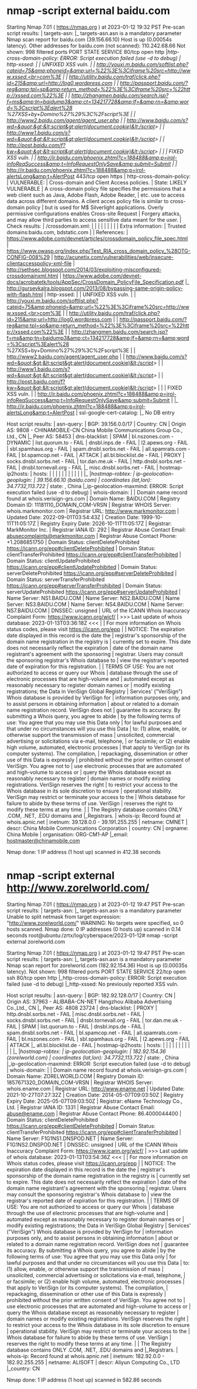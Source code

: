 #  nmap -script external baidu.com

Starting Nmap 7.01 ( https://nmap.org ) at 2023-01-12 19:32 PST
Pre-scan script results:
| targets-asn:
|_  targets-asn.asn is a mandatory parameter
Nmap scan report for baidu.com (39.156.66.10)
Host is up (0.00054s latency).
Other addresses for baidu.com (not scanned): 110.242.68.66
Not shown: 998 filtered ports
PORT    STATE SERVICE
80/tcp  open  http
|_http-cross-domain-policy: ERROR: Script execution failed (use -d to debug)
| http-xssed:
|
|     UNFIXED XSS vuln.
|
|     	http://youxi.m.baidu.com/softlist.php?cateid=75&amp;phoneid=&amp;url=%22%3E%3Ciframe%20src=http://www.xssed.<br>com%3E
|
|     	http://utility.baidu.com/traf/click.php?id=215&amp;url=http://log0.wordpress.com
|
|     	http://passport.baidu.com/?reg&amp;tpl=sp&amp;return_method=%22%3E%3Ciframe%20src=%22http://xssed.com%22%3E
|
|     	http://zhangmen.baidu.com/search.jsp?f=ms&amp;tn=baidump3&amp;ct=134217728&amp;lf=&amp;rn=&amp;word=%3Cscript%3Ealert%28<br>%27XSS+by+Domino%27%29%3C%2Fscript%3E
|
|     	http://www2.baidu.com/agent/agent_user.php
|
|     	http://www.baidu.com/s?wd=&quot;&gt;&lt;script&gt;alert(document.cookie)&lt;/script&gt;
|
|     	http://www1.baidu.com/s?wd=&quot;&gt;&lt;script&gt;alert(document.cookie)&lt;/script&gt;
|
|     	http://post.baidu.com/f?kw=&quot;&gt;&lt;script&gt;alert(document.cookie)&lt;/script&gt;
|
|
|     FIXED XSS vuln.
|
|     	http://ir.baidu.com/phoenix.zhtml?c=188488&amp;p=irol-infoReqSuccess&amp;t=InfoRequestOnlySave&amp;submit=Submit
|
|_    	http://ir.baidu.com/phoenix.zhtml?c=188488&amp;p=irol-alertsLong&amp;t=AlertPost
443/tcp open  https
| http-cross-domain-policy:
|   VULNERABLE:
|   Cross-domain and Client Access policies.
|     State: LIKELY VULNERABLE
|       A cross-domain policy file specifies the permissions that a web client such as Java, Adobe Flash, Adobe Reader,
|       etc. use to access data across different domains. A client acces policy file is similar to cross-domain policy
|       but is used for M$ Silverlight applications. Overly permissive configurations enables Cross-site Request
|       Forgery attacks, and may allow third parties to access sensitive data meant for the user.
|     Check results:
|       /crossdomain.xml:
|         <?xml version="1.0"?>
|         <cross-domain-policy>
|         	<allow-access-from domain="*.baidu.com" />
|             <allow-access-from domain="*.bdstatic.com" />
|         	<allow-http-request-headers-from domain="*.baidu.com" headers="*"/>
|             <allow-http-request-headers-from domain="*.bdstatic.com" headers="*"/>
|         </cross-domain-policy>
|
|     Extra information:
|       Trusted domains:baidu.com, bdstatic.com
|
|     References:
|       https://www.adobe.com/devnet/articles/crossdomain_policy_file_spec.html
|       https://www.owasp.org/index.php/Test_RIA_cross_domain_policy_%28OTG-CONFIG-008%29
|       http://acunetix.com/vulnerabilities/web/insecure-clientaccesspolicy-xml-file
|       http://sethsec.blogspot.com/2014/03/exploiting-misconfigured-crossdomainxml.html
|       https://www.adobe.com/devnet-docs/acrobatetk/tools/AppSec/CrossDomain_PolicyFile_Specification.pdf
|_      http://gursevkalra.blogspot.com/2013/08/bypassing-same-origin-policy-with-flash.html
| http-xssed:
|
|     UNFIXED XSS vuln.
|
|     	http://youxi.m.baidu.com/softlist.php?cateid=75&amp;phoneid=&amp;url=%22%3E%3Ciframe%20src=http://www.xssed.<br>com%3E
|
|     	http://utility.baidu.com/traf/click.php?id=215&amp;url=http://log0.wordpress.com
|
|     	http://passport.baidu.com/?reg&amp;tpl=sp&amp;return_method=%22%3E%3Ciframe%20src=%22http://xssed.com%22%3E
|
|     	http://zhangmen.baidu.com/search.jsp?f=ms&amp;tn=baidump3&amp;ct=134217728&amp;lf=&amp;rn=&amp;word=%3Cscript%3Ealert%28<br>%27XSS+by+Domino%27%29%3C%2Fscript%3E
|
|     	http://www2.baidu.com/agent/agent_user.php
|
|     	http://www.baidu.com/s?wd=&quot;&gt;&lt;script&gt;alert(document.cookie)&lt;/script&gt;
|
|     	http://www1.baidu.com/s?wd=&quot;&gt;&lt;script&gt;alert(document.cookie)&lt;/script&gt;
|
|     	http://post.baidu.com/f?kw=&quot;&gt;&lt;script&gt;alert(document.cookie)&lt;/script&gt;
|
|
|     FIXED XSS vuln.
|
|     	http://ir.baidu.com/phoenix.zhtml?c=188488&amp;p=irol-infoReqSuccess&amp;t=InfoRequestOnlySave&amp;submit=Submit
|
|_    	http://ir.baidu.com/phoenix.zhtml?c=188488&amp;p=irol-alertsLong&amp;t=AlertPost
| ssl-google-cert-catalog:
|_  No DB entry

Host script results:
| asn-query:
| BGP: 39.156.0.0/17 | Country: CN
|   Origin AS: 9808 - CHINAMOBILE-CN China Mobile Communications Group Co., Ltd., CN
|_    Peer AS: 58453
| dns-blacklist:
|   SPAM
|     bl.nszones.com - DYNAMIC
|     list.quorum.to - FAIL
|     dnsbl.inps.de - FAIL
|     l2.apews.org - FAIL
|     sbl.spamhaus.org - FAIL
|     spam.dnsbl.sorbs.net - FAIL
|     all.spamrats.com - FAIL
|     bl.spamcop.net - FAIL
|   ATTACK
|     all.bl.blocklist.de - FAIL
|   PROXY
|     socks.dnsbl.sorbs.net - FAIL
|     tor.dan.me.uk - FAIL
|     http.dnsbl.sorbs.net - FAIL
|     dnsbl.tornevall.org - FAIL
|_    misc.dnsbl.sorbs.net - FAIL
| hostmap-ip2hosts:
|   hosts:
|     <html xmlns="www.w3.org/1999/xhtml">
| <head>
| <script>document.title='\xBE\xA3\xC3\xC5\xC0\xB7\xB6\xBA\xCA\xB3\xC6\xB7\xD3\xD0\xCF\xDE\xB9\xAB\xCB\xBE';</script>
| <title>&#20122;&#27954;&#22823;&#23610;&#24230;&#97;&#118;&#26080;&#30721;&#19987;&#21306;&#44;&#20122;&#27954;&#20154;&#25104;&#20154;&#55;&#55;&#55;&#55;&#55;&#32593;&#31449;&#44;&#31179;&#38686;&#22312;&#32447;&#35266;&#30475;&#29255;&#26080;&#30721;&#20813;&#36153;&#29233;&#29255;&#44;&#26085;&#26085;&#25720;&#22812;&#22812;&#28155;&#22812;&#22812;&#28155;&#22269;&#20135;&#50;&#48;&#50;&#49;</title>
| <meta name="keywords" content="&#20122;&#27954;&#22823;&#23610;&#24230;&#97;&#118;&#26080;&#30721;&#19987;&#21306;&#44;&#20122;&#27954;&#20154;&#25104;&#20154;&#55;&#55;&#55;&#55;&#55;&#32593;&#31449;&#44;&#31179;&#38686;&#22312;&#32447;&#35266;&#30475;&#29255;&#26080;&#30721;&#20813;&#36153;&#29233;&#29255;&#44;&#26085;&#26085;&#25720;&#22812;&#22812;&#28155;&#22812;&#22812;&#28155;&#22269;&#20135;&#50;&#48;&#50;&#49;" />
| <meta name="description" content="&#22312;&#32447;&#35266;&#30475;&#257;&#29255;&#20813;&#36153;&#20813;&#25773;&#25918;&#22120;
|     &#27431;&#32654;&#29087;&#22919;&#20081;&#23376;&#20262;&#120;&#120;&#35270;&#39057;
|     &#22269;&#20135;&#20122;&#27954;&#39321;&#34121;&#32447;&#25773;&#25918;&#945;&#118;&#51;&#56;
|     &#20122;&#27954;&#25104;&#65;&#86;&#20154;&#19981;&#21345;&#26080;&#30721;&#24433;&#29255;
|     &#27431;&#32654;&#29298;&#20132;&#65;&#27431;&#32654;&#29298;&#20132;&#65;&#8548;&#21478;&#31867;
|     &#65;&#86;&#21943;&#27700;&#39640;&#28526;&#21943;&#27700;&#22312;&#32447;&#35266;&#30475;&#67;&#79;&#77;
|     &#26085;&#26412;&#29305;&#40644;&#29305;&#33394;&#65;&#65;&#65;&#22823;&#29255;&#20813;&#36153;
|     &#104;&#32905;&#26080;&#20462;&#21160;&#28459;&#22312;&#32447;&#35266;&#30475;&#24212;&#29992;" />
| <meta http-equiv="Content-Type" content="text/html; charset=gb2312" />
| </head>
| <script language="javascript" type="text/javascript" src="/common.js"></script>
| <script language="javascript" type="text/javascript" src="/tj.js"></script>
| </body>
|_</html>
|_hostmap-robtex:
| ip-geolocation-geoplugin:
| 39.156.66.10 (baidu.com)
|   coordinates (lat,lon): 34.7732,113.722
|_  state: , China
|_ip-geolocation-maxmind: ERROR: Script execution failed (use -d to debug)
| whois-domain:
|
| Domain name record found at whois.verisign-grs.com
|    Domain Name: BAIDU.COM
|    Registry Domain ID: 11181110_DOMAIN_COM-VRSN
|    Registrar WHOIS Server: whois.markmonitor.com
|    Registrar URL: http://www.markmonitor.com
|    Updated Date: 2022-09-01T03:54:43Z
|    Creation Date: 1999-10-11T11:05:17Z
|    Registry Expiry Date: 2026-10-11T11:05:17Z
|    Registrar: MarkMonitor Inc.
|    Registrar IANA ID: 292
|    Registrar Abuse Contact Email: abusecomplaints@markmonitor.com
|    Registrar Abuse Contact Phone: +1.2086851750
|    Domain Status: clientDeleteProhibited https://icann.org/epp#clientDeleteProhibited
|    Domain Status: clientTransferProhibited https://icann.org/epp#clientTransferProhibited
|    Domain Status: clientUpdateProhibited https://icann.org/epp#clientUpdateProhibited
|    Domain Status: serverDeleteProhibited https://icann.org/epp#serverDeleteProhibited
|    Domain Status: serverTransferProhibited https://icann.org/epp#serverTransferProhibited
|    Domain Status: serverUpdateProhibited https://icann.org/epp#serverUpdateProhibited
|    Name Server: NS1.BAIDU.COM
|    Name Server: NS2.BAIDU.COM
|    Name Server: NS3.BAIDU.COM
|    Name Server: NS4.BAIDU.COM
|    Name Server: NS7.BAIDU.COM
|    DNSSEC: unsigned
|    URL of the ICANN Whois Inaccuracy Complaint Form: https://www.icann.org/wicf/
| >>> Last update of whois database: 2023-01-13T03:36:18Z <<<
|
| For more information on Whois status codes, please visit https://icann.org/epp
|
| NOTICE: The expiration date displayed in this record is the date the
| registrar's sponsorship of the domain name registration in the registry is
| currently set to expire. This date does not necessarily reflect the expiration
| date of the domain name registrant's agreement with the sponsoring
| registrar.  Users may consult the sponsoring registrar's Whois database to
| view the registrar's reported date of expiration for this registration.
|
| TERMS OF USE: You are not authorized to access or query our Whois
| database through the use of electronic processes that are high-volume and
| automated except as reasonably necessary to register domain names or
| modify existing registrations; the Data in VeriSign Global Registry
| Services' ("VeriSign") Whois database is provided by VeriSign for
| information purposes only, and to assist persons in obtaining information
| about or related to a domain name registration record. VeriSign does not
| guarantee its accuracy. By submitting a Whois query, you agree to abide
| by the following terms of use: You agree that you may use this Data only
| for lawful purposes and that under no circumstances will you use this Data
| to: (1) allow, enable, or otherwise support the transmission of mass
| unsolicited, commercial advertising or solicitations via e-mail, telephone,
| or facsimile; or (2) enable high volume, automated, electronic processes
| that apply to VeriSign (or its computer systems). The compilation,
| repackaging, dissemination or other use of this Data is expressly
| prohibited without the prior written consent of VeriSign. You agree not to
| use electronic processes that are automated and high-volume to access or
| query the Whois database except as reasonably necessary to register
| domain names or modify existing registrations. VeriSign reserves the right
| to restrict your access to the Whois database in its sole discretion to ensure
| operational stability.  VeriSign may restrict or terminate your access to the
| Whois database for failure to abide by these terms of use. VeriSign
| reserves the right to modify these terms at any time.
|
| The Registry database contains ONLY .COM, .NET, .EDU domains and
|_Registrars.
| whois-ip: Record found at whois.apnic.net
| inetnum: 39.128.0.0 - 39.191.255.255
| netname: CMNET
| descr: China Mobile Communications Corporation
| country: CN
| orgname: China Mobile
| organisation: ORG-CM1-AP
|_email: hostmaster@chinamobile.com

Nmap done: 1 IP address (1 host up) scanned in 412.38 seconds



# nmap -script external http://www.zorelworld.com/

Starting Nmap 7.01 ( https://nmap.org ) at 2023-01-12 19:47 PST
Pre-scan script results:
| targets-asn:
|_  targets-asn.asn is a mandatory parameter
Unable to split netmask from target expression: "http://www.zorelworld.com/"
WARNING: No targets were specified, so 0 hosts scanned.
Nmap done: 0 IP addresses (0 hosts up) scanned in 0.14 seconds
root@ubuntu:/zrtx/log/cyberspace/2023-01-12# nmap -script external zorelworld.com

Starting Nmap 7.01 ( https://nmap.org ) at 2023-01-12 19:47 PST
Pre-scan script results:
| targets-asn:
|_  targets-asn.asn is a mandatory parameter
Nmap scan report for zorelworld.com (182.92.154.36)
Host is up (0.00035s latency).
Not shown: 998 filtered ports
PORT   STATE SERVICE
22/tcp open  ssh
80/tcp open  http
|_http-cross-domain-policy: ERROR: Script execution failed (use -d to debug)
|_http-xssed: No previously reported XSS vuln.

Host script results:
| asn-query:
| BGP: 182.92.128.0/17 | Country: CN
|   Origin AS: 37963 - ALIBABA-CN-NET Hangzhou Alibaba Advertising Co.,Ltd., CN
|_    Peer AS: 4808 23724
| dns-blacklist:
|   PROXY
|     http.dnsbl.sorbs.net - FAIL
|     misc.dnsbl.sorbs.net - FAIL
|     socks.dnsbl.sorbs.net - FAIL
|     dnsbl.tornevall.org - FAIL
|     tor.dan.me.uk - FAIL
|   SPAM
|     list.quorum.to - FAIL
|     dnsbl.inps.de - FAIL
|     spam.dnsbl.sorbs.net - FAIL
|     bl.spamcop.net - FAIL
|     all.spamrats.com - FAIL
|     bl.nszones.com - FAIL
|     sbl.spamhaus.org - FAIL
|     l2.apews.org - FAIL
|   ATTACK
|_    all.bl.blocklist.de - FAIL
| hostmap-ip2hosts:
|   hosts:
|     <html xmlns="www.w3.org/1999/xhtml">
| <head>
| <script>document.title='\xBE\xA3\xC3\xC5\xC0\xB7\xB6\xBA\xCA\xB3\xC6\xB7\xD3\xD0\xCF\xDE\xB9\xAB\xCB\xBE';</script>
| <title>&#20122;&#27954;&#22823;&#23610;&#24230;&#97;&#118;&#26080;&#30721;&#19987;&#21306;&#44;&#20122;&#27954;&#20154;&#25104;&#20154;&#55;&#55;&#55;&#55;&#55;&#32593;&#31449;&#44;&#31179;&#38686;&#22312;&#32447;&#35266;&#30475;&#29255;&#26080;&#30721;&#20813;&#36153;&#29233;&#29255;&#44;&#26085;&#26085;&#25720;&#22812;&#22812;&#28155;&#22812;&#22812;&#28155;&#22269;&#20135;&#50;&#48;&#50;&#49;</title>
| <meta name="keywords" content="&#20122;&#27954;&#22823;&#23610;&#24230;&#97;&#118;&#26080;&#30721;&#19987;&#21306;&#44;&#20122;&#27954;&#20154;&#25104;&#20154;&#55;&#55;&#55;&#55;&#55;&#32593;&#31449;&#44;&#31179;&#38686;&#22312;&#32447;&#35266;&#30475;&#29255;&#26080;&#30721;&#20813;&#36153;&#29233;&#29255;&#44;&#26085;&#26085;&#25720;&#22812;&#22812;&#28155;&#22812;&#22812;&#28155;&#22269;&#20135;&#50;&#48;&#50;&#49;" />
| <meta name="description" content="&#22312;&#32447;&#35266;&#30475;&#257;&#29255;&#20813;&#36153;&#20813;&#25773;&#25918;&#22120;
|     &#27431;&#32654;&#29087;&#22919;&#20081;&#23376;&#20262;&#120;&#120;&#35270;&#39057;
|     &#22269;&#20135;&#20122;&#27954;&#39321;&#34121;&#32447;&#25773;&#25918;&#945;&#118;&#51;&#56;
|     &#20122;&#27954;&#25104;&#65;&#86;&#20154;&#19981;&#21345;&#26080;&#30721;&#24433;&#29255;
|     &#27431;&#32654;&#29298;&#20132;&#65;&#27431;&#32654;&#29298;&#20132;&#65;&#8548;&#21478;&#31867;
|     &#65;&#86;&#21943;&#27700;&#39640;&#28526;&#21943;&#27700;&#22312;&#32447;&#35266;&#30475;&#67;&#79;&#77;
|     &#26085;&#26412;&#29305;&#40644;&#29305;&#33394;&#65;&#65;&#65;&#22823;&#29255;&#20813;&#36153;
|     &#104;&#32905;&#26080;&#20462;&#21160;&#28459;&#22312;&#32447;&#35266;&#30475;&#24212;&#29992;" />
| <meta http-equiv="Content-Type" content="text/html; charset=gb2312" />
| </head>
| <script language="javascript" type="text/javascript" src="/common.js"></script>
| <script language="javascript" type="text/javascript" src="/tj.js"></script>
| </body>
|_</html>
|_hostmap-robtex:
| ip-geolocation-geoplugin:
| 182.92.154.36 (zorelworld.com)
|   coordinates (lat,lon): 34.7732,113.722
|_  state: , China
|_ip-geolocation-maxmind: ERROR: Script execution failed (use -d to debug)
| whois-domain:
|
| Domain name record found at whois.verisign-grs.com
|    Domain Name: ZORELWORLD.COM
|    Registry Domain ID: 1857671320_DOMAIN_COM-VRSN
|    Registrar WHOIS Server: whois.ename.com
|    Registrar URL: http://www.ename.net
|    Updated Date: 2021-10-27T07:27:32Z
|    Creation Date: 2014-05-07T09:03:50Z
|    Registry Expiry Date: 2025-05-07T09:03:50Z
|    Registrar: eName Technology Co., Ltd.
|    Registrar IANA ID: 1331
|    Registrar Abuse Contact Email: abuse@ename.com
|    Registrar Abuse Contact Phone: 86.4000044400
|    Domain Status: clientDeleteProhibited https://icann.org/epp#clientDeleteProhibited
|    Domain Status: clientTransferProhibited https://icann.org/epp#clientTransferProhibited
|    Name Server: F1G1NS1.DNSPOD.NET
|    Name Server: F1G1NS2.DNSPOD.NET
|    DNSSEC: unsigned
|    URL of the ICANN Whois Inaccuracy Complaint Form: https://www.icann.org/wicf/
| >>> Last update of whois database: 2023-01-13T03:54:36Z <<<
|
| For more information on Whois status codes, please visit https://icann.org/epp
|
| NOTICE: The expiration date displayed in this record is the date the
| registrar's sponsorship of the domain name registration in the registry is
| currently set to expire. This date does not necessarily reflect the expiration
| date of the domain name registrant's agreement with the sponsoring
| registrar.  Users may consult the sponsoring registrar's Whois database to
| view the registrar's reported date of expiration for this registration.
|
| TERMS OF USE: You are not authorized to access or query our Whois
| database through the use of electronic processes that are high-volume and
| automated except as reasonably necessary to register domain names or
| modify existing registrations; the Data in VeriSign Global Registry
| Services' ("VeriSign") Whois database is provided by VeriSign for
| information purposes only, and to assist persons in obtaining information
| about or related to a domain name registration record. VeriSign does not
| guarantee its accuracy. By submitting a Whois query, you agree to abide
| by the following terms of use: You agree that you may use this Data only
| for lawful purposes and that under no circumstances will you use this Data
| to: (1) allow, enable, or otherwise support the transmission of mass
| unsolicited, commercial advertising or solicitations via e-mail, telephone,
| or facsimile; or (2) enable high volume, automated, electronic processes
| that apply to VeriSign (or its computer systems). The compilation,
| repackaging, dissemination or other use of this Data is expressly
| prohibited without the prior written consent of VeriSign. You agree not to
| use electronic processes that are automated and high-volume to access or
| query the Whois database except as reasonably necessary to register
| domain names or modify existing registrations. VeriSign reserves the right
| to restrict your access to the Whois database in its sole discretion to ensure
| operational stability.  VeriSign may restrict or terminate your access to the
| Whois database for failure to abide by these terms of use. VeriSign
| reserves the right to modify these terms at any time.
|
| The Registry database contains ONLY .COM, .NET, .EDU domains and
|_Registrars.
| whois-ip: Record found at whois.apnic.net
| inetnum: 182.92.0.0 - 182.92.255.255
| netname: ALISOFT
| descr: Aliyun Computing Co., LTD
|_country: CN

Nmap done: 1 IP address (1 host up) scanned in 582.86 seconds
